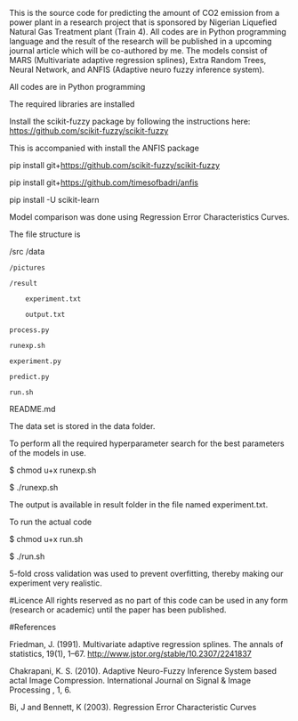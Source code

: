This is the source code for predicting the amount of CO2 emission from a power plant in a research project that is sponsored by Nigerian Liquefied Natural Gas Treatment plant (Train 4). All codes are in Python programming language and the result of the research will be published in a upcoming journal article which will be co-authored by me. The models consist of MARS (Multivariate adaptive regression splines), Extra Random Trees, Neural Network, and ANFIS (Adaptive neuro fuzzy inference system).

All codes are in Python programming

The required libraries are installed

Install the scikit-fuzzy package by following the instructions here: https://github.com/scikit-fuzzy/scikit-fuzzy

This is accompanied with install the ANFIS package

pip install git+https://github.com/scikit-fuzzy/scikit-fuzzy

pip install git+https://github.com/timesofbadri/anfis

pip install -U scikit-learn


Model comparison was done using Regression Error Characteristics Curves.

The file structure is 

/src
    /data  
    
    /pictures
    
    /result
    
        experiment.txt
        
        output.txt
        
    process.py  
    
    runexp.sh
    
    experiment.py  
    
    predict.py 
    
    run.sh

README.md

The data set is stored in the data folder.

To perform all the required hyperparameter search for the best parameters of the models in use.

$ chmod u+x runexp.sh

$ ./runexp.sh

The output is available in result folder in the file named experiment.txt.

To run the actual code

$ chmod u+x run.sh

$ ./run.sh


5-fold cross validation was used to prevent overfitting, thereby making our experiment very realistic.

#Licence
All rights reserved as no part of this code can be used in any form (research or academic) until the paper has been published.

#References

Friedman, J. (1991). Multivariate adaptive regression splines. The annals of statistics, 19(1), 1–67. http://www.jstor.org/stable/10.2307/2241837

Chakrapani, K. S. (2010). Adaptive Neuro-Fuzzy Inference System based
actal Image Compression. International Journal on Signal & Image
 Processing , 1, 6. 

Bi, J and Bennett, K (2003). Regression Error Characteristic Curves


